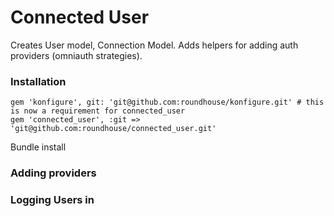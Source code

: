 Connected User
=============

Creates User model, Connection Model. Adds helpers for adding auth providers (omniauth strategies).

### Installation

	gem 'konfigure', git: 'git@github.com:roundhouse/konfigure.git' # this is now a requirement for connected_user
	gem 'connected_user', :git => 'git@github.com:roundhouse/connected_user.git'

Bundle install

### Adding providers

### Logging Users in
